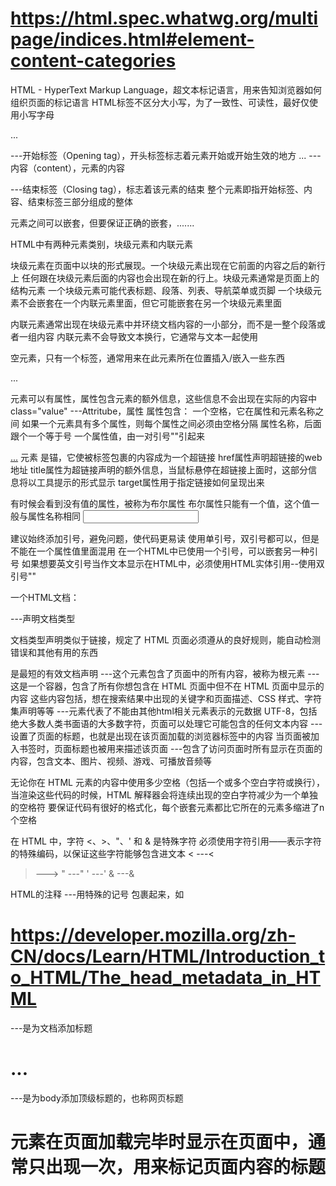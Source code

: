 # https://html.spec.whatwg.org/multipage/indices.html#element-content-categories

HTML - HyperText Markup Language，超文本标记语言，用来告知浏览器如何组织页面的标记语言
HTML标签不区分大小写，为了一致性、可读性，最好仅使用小写字母

<p>...</p>
<p> ---开始标签（Opening tag），开头标签标志着元素开始或开始生效的地方
... ---内容（content），元素的内容
</p> ---结束标签（Closing tag），标志着该元素的结束
整个元素即指开始标签、内容、结束标签三部分组成的整体

元素之间可以嵌套，但要保证正确的嵌套，<tag1>..<tag2>...</tag2>..</tag1>

HTML中有两种元素类别，块级元素和内联元素

块级元素在页面中以块的形式展现。一个块级元素出现在它前面的内容之后的新行上
任何跟在块级元素后面的内容也会出现在新的行上。块级元素通常是页面上的结构元素
一个块级元素可能代表标题、段落、列表、导航菜单或页脚
一个块级元素不会嵌套在一个内联元素里面，但它可能嵌套在另一个块级元素里面

内联元素通常出现在块级元素中并环绕文档内容的一小部分，而不是一整个段落或者一组内容
内联元素不会导致文本换行，它通常与文本一起使用

空元素，只有一个标签，通常用来在此元素所在位置插入/嵌入一些东西

<p class="value">...</p>
元素可以有属性，属性包含元素的额外信息，这些信息不会出现在实际的内容中
class="value" ---Attritube，属性
属性包含：
一个空格，它在属性和元素名称之间
如果一个元素具有多个属性，则每个属性之间必须由空格分隔
属性名称，后面跟个一个等于号
一个属性值，由一对引号""引起来

<a href="xxx" title="xxx" target="xxx">...</a>
元素 <a> 是锚，它使被标签包裹的内容成为一个超链接
href属性声明超链接的web地址
title属性为超链接声明的额外信息，当鼠标悬停在超链接上面时，这部分信息将以工具提示的形式显示
target属性用于指定链接如何呈现出来

有时候会看到没有值的属性，被称为布尔属性
布尔属性只能有一个值，这个值一般与属性名称相同
<input text="xxx" disable="xxx" />

建议始终添加引号，避免问题，使代码更易读
使用单引号，双引号都可以，但是不能在一个属性值里面混用
在一个HTML中已使用一个引号，可以嵌套另一种引号
如果想要英文引号当作文本显示在HTML中，必须使用HTML实体引用--使用双引号""

一个HTML文档：
<!DOCTYPE html> ---声明文档类型
文档类型声明类似于链接，规定了 HTML 页面必须遵从的良好规则，能自动检测错误和其他有用的东西
<!DOCTYPE html> 是最短的有效文档声明
<html></html> ---这个元素包含了页面中的所有内容，被称为根元素
<head></head> ---这是一个容器，包含了所有你想包含在 HTML 页面中但不在 HTML 页面中显示的内容
这些内容包括，想在搜索结果中出现的关键字和页面描述、CSS 样式、字符集声明等等
<meta charset="utf-8"> ---<meta>元素代表了不能由其他html相关元素表示的元数据
UTF-8，包括绝大多数人类书面语的大多数字符，页面可以处理它可能包含的任何文本内容
<title></title> ---设置了页面的标题，也就是出现在该页面加载的浏览器标签中的内容
当页面被加入书签时，页面标题也被用来描述该页面
<body></body> ---包含了访问页面时所有显示在页面的内容，包含文本、图片、视频、游戏、可播放音频等

无论你在 HTML 元素的内容中使用多少空格（包括一个或多个空白字符或换行），当渲染这些代码的时候，HTML 解释器会将连续出现的空白字符减少为一个单独的空格符
要保证代码有很好的格式化，每个嵌套元素都比它所在的元素多缩进了n个空格

在 HTML 中，字符 <、>、"、' 和 & 是特殊字符
必须使用字符引用——表示字符的特殊编码，以保证这些字符能够包含进文本
< ---&lt;
> ---&gt;
" ---&quot;
' ---&apos;
& ---&amp;

HTML的注释 ---用特殊的记号 <!-- 和 --> 包裹起来，如<!-- xxx -->

# https://developer.mozilla.org/zh-CN/docs/Learn/HTML/Introduction_to_HTML/The_head_metadata_in_HTML

<title>...</title> ---是为文档添加标题
<h1>...</h1> ---是为body添加顶级标题的，也称网页标题
<h1> 元素在页面加载完毕时显示在页面中，通常只出现一次，用来标记页面内容的标题
<title> 元素是一项元数据，用于表示整个html文档的标题，不是文档内容

<meta> 元素包含了name和content属性
name属性指定了meta元素的类型，说明该元素包含什么类型的信息
content属性指定了实际的元数据类型
description属性用来描述网页

为站点增加自定义图标 favicon，favorite icon的缩写
通常会在浏览器的收藏夹及书签列表中显示
16 像素的方形图标是第一种类型
将其保存在与网站的索引页面相同的目录中，以 .ico 格式保存，大多数浏览器支持更通用的格式，如 .gif 或 .png
将以下行添加到 HTML 的 <head> 块中以引用它：
<link rel="icon" href="favicon.ico" type="image/x-icon" />
Tips：如果你的网站使用了内容安全策略（Content Security Policy，CSP）来增加安全性，这个策略会应用在 favicon 图标上。如果你遇到了图标没有被加载的问题，你需要确认 Content-Security-Policy 响应头的 img-src 指令 没有阻止访问图标

<link> 元素经常位于文档的头部，它有 2 个属性
rel="stylesheet" 表明这是文档的样式表，而 href 包含了样式表文件的路径
<link rel="stylesheet" href="my-css-file.css" />

<script> 元素也应当放在文档的头部
并包含 src 属性来指向需要加载的 JavaScript 文件路径
同时最好加上 defer 以告诉浏览器在解析完成 HTML 后再加载 JavaScript
这样可以确保在加载脚本之前浏览器已经解析了所有的 HTML 内容
不会因为 JavaScript 试图访问页面上不存在的 HTML 元素而产生错误
<script src="my-js-file.js" defer></script>

通过添加 lang 属性，可以而且有必要为站点设定语言
<html lang="zh-CN"> </html>

# https://developer.mozilla.org/zh-CN/docs/Learn/HTML/Introduction_to_HTML/HTML_text_fundamentals

HTML 如何通过添加标题和段落、强调单词、创建列表等方式来构造文本
<p>...</p> ---每个段落通过<p>元素标签进行定义
<h1>...</h1> ---每个标题都必须包裹在一个标题元素中
一共有六种标题元素--h1 h2 h3 h4 h5 h6
最好只对每个页面使用一次 <h1>——这是顶级标题，所有请确保在层次结构中以正确的顺序使用标题
不要使用 <h3> 来表示副标题，后面再跟 <h2> 来表示二级副标题——这是没有意义的，会导致奇怪的结果其他标题位于层次结构中的下方
在现有的六个标题层次中，除非觉得有必要，否则应该争取每页使用不超过三个

<span>元素，没有语义

无序列表 ---从<ul>开始，用<li>把每个元素包裹
<ul>
<li>...</li>
<li>...</li>
<li>...</li>
</ul>

有序列表 ---使用<ol>元素将所有项目包裹，用<li>把每个元素包裹
<ol>
<li>...</li>
<li>...</li>
<li>...</li>
</ol>

重点强调斜体字 ---<em></em> emphasis元素用来标记这样的情况

强调重要的词粗体 ---<strong></strong> 

<i> 被用来传达传统上用斜体表达的意义：外国文字，分类名称，技术术语，一种思想...

<b> 被用来传达传统上用粗体表达的意义：关键字，产品名称，引导句...

<u> 被用来传达传统上用下划线表达的意义：专有名词，拼写错误...

